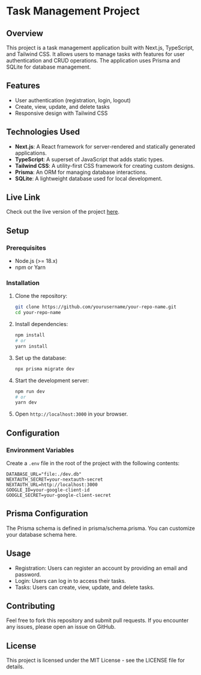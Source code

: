 # Task Management Project

## Overview

This project is a task management application built with Next.js, TypeScript, and Tailwind CSS. It allows users to manage tasks with features for user authentication and CRUD operations. The application uses Prisma and SQLite for database management.

## Features

- User authentication (registration, login, logout)
- Create, view, update, and delete tasks
- Responsive design with Tailwind CSS

## Technologies Used

- **Next.js**: A React framework for server-rendered and statically generated applications.
- **TypeScript**: A superset of JavaScript that adds static types.
- **Tailwind CSS**: A utility-first CSS framework for creating custom designs.
- **Prisma**: An ORM for managing database interactions.
- **SQLite**: A lightweight database used for local development.

## Live Link

Check out the live version of the project [here]().

## Setup

### Prerequisites

- Node.js (>= 18.x)
- npm or Yarn

### Installation

1. Clone the repository:

   ```bash
   git clone https://github.com/yourusername/your-repo-name.git
   cd your-repo-name
   ```

2. Install dependencies:

   ```bash
   npm install
   # or
   yarn install
   ```

3. Set up the database:

   ```bash
   npx prisma migrate dev
   ```

4. Start the development server:

   ```bash
   npm run dev
   # or
   yarn dev
   ```

5. Open `http://localhost:3000` in your browser.

## Configuration

### Environment Variables

Create a `.env` file in the root of the project with the following contents:

```env
DATABASE_URL="file:./dev.db"
NEXTAUTH_SECRET=your-nextauth-secret
NEXTAUTH_URL=http://localhost:3000
GOOGLE_ID=your-google-client-id
GOOGLE_SECRET=your-google-client-secret

```

## Prisma Configuration

The Prisma schema is defined in prisma/schema.prisma. You can customize your database schema here.

## Usage

- Registration: Users can register an account by providing an email and password.
- Login: Users can log in to access their tasks.
- Tasks: Users can create, view, update, and delete tasks.

## Contributing

Feel free to fork this repository and submit pull requests. If you encounter any issues, please open an issue on GitHub.

## License

This project is licensed under the MIT License - see the LICENSE file for details.
